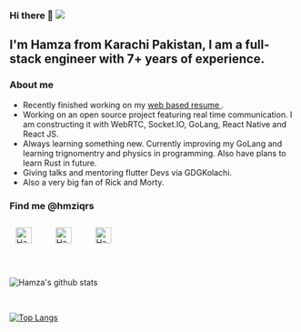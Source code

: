 ### Hi there 👋 ![](https://visitor-badge.glitch.me/badge?page_id=hmziqrs.hmziqrs)


## I'm Hamza from Karachi Pakistan, I am a full-stack engineer with 7+ years of experience.

### About me

- Recently finished working on my <a href="https://hackerhgl-cv.web.app" target="_blank">web based resume </a>.
- Working on an open source project featuring real time communication. I am constructing it with WebRTC, Socket.IO, GoLang, React Native and React JS.
- Always learning something new. Currently improving my GoLang and learning trignomentry and physics in programming. Also have plans to learn Rust in future.
- Giving talks and mentoring flutter Devs via GDGKolachi.
- Also a very big fan of Rick and Morty.

### Find me @hmziqrs

<div style="flex:1;display:flex;flex-direction:row;gap:18px;">
<a href="https://linkedin.com/in/hmziqrs/" target="_blank" style="background-color:rgba(255,255,255,0.7);width:52px;height:52px;border-radius:100%;display:flex;align-items:center;justify-content:center;">
  <img align="left" alt="Hamza's LinkedIn" width="28px" src="https://cdn.jsdelivr.net/npm/simple-icons@v3/icons/linkedin.svg" />
</a>
<div style="background-color:rgba(255,255,255,0.7);width:52px;height:52px;border-radius:100%;display:flex;align-items:center;justify-content:center;">
  <a href="https://x.com/hmziqrs/" target="_blank">
    <img align="left" alt="Hamza's Facebook" width="28px" src="https://cdn.jsdelivr.net/npm/simple-icons@13.13.0/icons/x.svg" />
  </a>
</div>
<div style="background-color:rgba(255,255,255,0.7);width:52px;height:52px;border-radius:100%;display:flex;align-items:center;justify-content:center;">
<a href="https://reddit.com/user/hmziqrs/" target="_blank">
  <img align="left" alt="Hamza's Reddit" width="28px" src="https://cdn.jsdelivr.net/npm/simple-icons@v3/icons/reddit.svg" />
</a>
</div>
</div>


<br />
<br />

![Hamza's github stats](https://github-readme-stats.vercel.app/api?username=hmziqrs&include_all_commits=true&count_private=true&show_icons=true&line_height=20&theme=radical)

<br />

[![Top Langs](https://github-readme-stats.vercel.app/api/top-langs/?username=hmziqrs&count_private=true&layout=compact&text_color=daf7dc&bg_color=151515)](https://github.com/hmziqrs/github-readme-stats)

